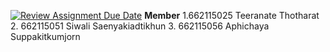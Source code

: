 [![Review Assignment Due Date](https://classroom.github.com/assets/deadline-readme-button-22041afd0340ce965d47ae6ef1cefeee28c7c493a6346c4f15d667ab976d596c.svg)](https://classroom.github.com/a/k6kO_4Go)
**Member**
1.662115025 Teeranate Thotharat 
2. 662115051 Siwali Saenyakiadtikhun
3. 662115056 Aphichaya Suppakitkumjorn 
